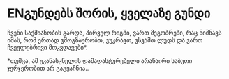# ENგუნდებს შორის, ყველაზე გუნდი

ჩვენი საქმიანობის გარდა, პირველ რიგში, ვართ მეგობრები, რაც ნიშნავს იმას, რომ ერთად ვმოგზაურობთ, ვუკრავთ, ვსვამთ ლუდს და ვართ ჩვეულებრივი მოკვდავები*. 

*თუმცა, ამ უკანასკნელის დამადასტურებელი არანაირი საბუთი ჯერჯერობით არ გაგვაჩნია..